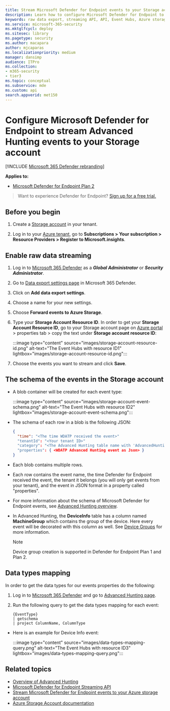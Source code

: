 ```yaml
---
title: Stream Microsoft Defender for Endpoint events to your Storage account
description: Learn how to configure Microsoft Defender for Endpoint to stream Advanced Hunting events to your Storage account.
keywords: raw data export, streaming API, API, Event Hubs, Azure storage, storage account, Advanced Hunting, raw data sharing
ms.service: microsoft-365-security
ms.mktglfcycl: deploy
ms.sitesec: library
ms.pagetype: security
ms.author: macapara
author: mjcaparas
ms.localizationpriority: medium
manager: dansimp
audience: ITPro
ms.collection: 
- m365-security
- tier3
ms.topic: conceptual
ms.subservice: mde
ms.custom: api
search.appverid: met150
---
```


# Configure Microsoft Defender for Endpoint to stream Advanced Hunting events to your Storage account

[!INCLUDE [Microsoft 365 Defender rebranding](../../includes/microsoft-defender.md)]

**Applies to:**

- [Microsoft Defender for Endpoint Plan 2](https://go.microsoft.com/fwlink/p/?linkid=2154037)

> Want to experience Defender for Endpoint? [Sign up for a free trial.](https://signup.microsoft.com/create-account/signup?products=7f379fee-c4f9-4278-b0a1-e4c8c2fcdf7e&ru=https://aka.ms/MDEp2OpenTrial?ocid=docs-wdatp-configuresiem-abovefoldlink)

## Before you begin

1. Create a [Storage account](/azure/storage/common/storage-account-overview) in your tenant.

2. Log in to your [Azure tenant](https://ms.portal.azure.com/), go to **Subscriptions > Your subscription > Resource Providers > Register to Microsoft.insights**.

## Enable raw data streaming

1. Log in to [Microsoft 365 Defender](https://security.microsoft.com) as a ***Global Administrator*** or ***Security Administrator***.

2. Go to [Data export settings page](https://security.microsoft.com/settings/mtp_settings/raw_data_export) in Microsoft 365 Defender.

3. Click on **Add data export settings**.

4. Choose a name for your new settings.

5. Choose **Forward events to Azure Storage**.

6. Type your **Storage Account Resource ID**. In order to get your **Storage Account Resource ID**, go to your Storage account page on [Azure portal](https://ms.portal.azure.com/) \> properties tab \> copy the text under **Storage account resource ID**:

   :::image type="content" source="images/storage-account-resource-id.png" alt-text="The Event Hubs with resource ID1" lightbox="images/storage-account-resource-id.png":::

7. Choose the events you want to stream and click **Save**.

## The schema of the events in the Storage account

- A blob container will be created for each event type:

  :::image type="content" source="images/storage-account-event-schema.png" alt-text="The Event Hubs with resource ID2" lightbox="images/storage-account-event-schema.png":::

- The schema of each row in a blob is the following JSON:

  ```json
  {
    "time": "<The time WDATP received the event>"
    "tenantId": "<Your tenant ID>"
    "category": "<The Advanced Hunting table name with 'AdvancedHunting-' prefix>"
    "properties": { <WDATP Advanced Hunting event as Json> }
  }
  ```

- Each blob contains multiple rows.

- Each row contains the event name, the time Defender for Endpoint received the event, the tenant it belongs (you will only get events from your tenant), and the event in JSON format in a property called "properties".

- For more information about the schema of Microsoft Defender for Endpoint events, see [Advanced Hunting overview](advanced-hunting-overview.md).

- In Advanced Hunting, the **DeviceInfo** table has a column named **MachineGroup** which contains the group of the device. Here every event will be decorated with this column as well. See [Device Groups](machine-groups.md) for more information.
    > [!NOTE]
    > Device group creation is supported in Defender for Endpoint Plan 1 and Plan 2.  

## Data types mapping

In order to get the data types for our events properties do the following:

1. Log in to [Microsoft 365 Defender](https://security.microsoft.com) and go to [Advanced Hunting page](https://security.microsoft.com/hunting-package).

2. Run the following query to get the data types mapping for each event:

   ```kusto
   {EventType}
   | getschema
   | project ColumnName, ColumnType
   ```

- Here is an example for Device Info event:

  :::image type="content" source="images/data-types-mapping-query.png" alt-text="The Event Hubs with resource ID3" lightbox="images/data-types-mapping-query.png":::

## Related topics

- [Overview of Advanced Hunting](advanced-hunting-overview.md)
- [Microsoft Defender for Endpoint Streaming API](raw-data-export.md)
- [Stream Microsoft Defender for Endpoint events to your Azure storage account](raw-data-export-storage.md)
- [Azure Storage Account documentation](/azure/storage/common/storage-account-overview)
